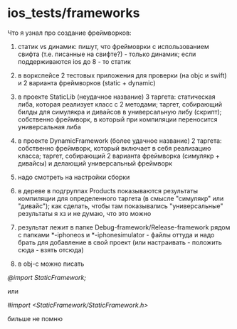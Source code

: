 # ios_tests/frameworks
Что я узнал про создание фреймворков:

1) статик vs динамик: пишут, что фреймоврки с использованием свифта (т.е. писанные на свифте?) - только динамик; если поддерживаются ios до 8 - то статик

2) в воркспейсе 2 тестовых приложения для проверки (на objc и swift) и 2 варианта фреймворков (static + dynamic)

3) в проекте StaticLib (неудачное название) 3 таргета: статическая либа, которая реализует класс с 2 методами; таргет, собирающий билды для симулякра и дивайсов в универсальную либу (скрипт); собственно фреймворк, в который при компиляции переносится универсальная либа

4) в проекте DynamicFramework (более удачное название) 2 таргета: собственно фреймворк, который включает в себя реализацию класса; таргет, собирающий 2 варианта фреймворка (симулякр + дивайсы) и делающий универсальный фреймворк

5) надо смотреть на настройки сборки

6) в дереве в подгруппах Products показываются результаты компиляции для определенного таргета (в смысле "симулякр" или "дивайс"); как сделать, чтобы там показывались "универсальные" результаты я хз и не думаю, что это можно

7) результат лежит в папке Debug-framework/Release-framework рядом с папками *-iphoneos и *-iphonesimulator - файлы оттуда и надо брать для добавление в свой проект (или настраивать - положить сюда - взять отсюда)

8) в obj-c можно писать

*@import StaticFramework;*

или

*#import <StaticFramework/StaticFramework.h>*


бильше не помню
